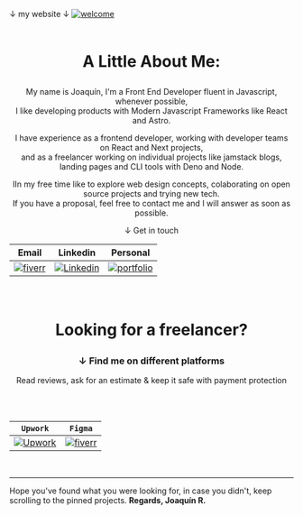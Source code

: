 &darr; my website &darr;
[![welcome](https://www.figma.com/profile/908314209309808562/cover_image?b66e0c40-e281-4d2f-b959-a00ce3241b07)](https://joaky.vercel.app/)

<br>

<div align="center">
 
<h1 style="margin:1em;">A Little About Me:</h1>

My name is Joaquín, I'm a Front End Developer fluent in Javascript, whenever possible,<br> I like developing products with Modern Javascript Frameworks like React and Astro.

I have experience as a frontend developer, working with developer teams on React and Next projects,<br />and as a freelancer working on individual projects like jamstack blogs, landing pages and CLI tools with Deno and Node.

IIn my free time like to explore web design concepts, colaborating on open source projects and trying new tech.<br />
If you have a proposal, feel free to contact me and I will answer as soon as possible.

 
&darr; Get in touch

| Email | Linkedin | Personal |
| --- | --- | --- |
 | [![fiverr](https://th.bing.com/th?id=ODLS.8f0ce0d8-2449-458c-bf41-a8532cffd6c5&w=32&h=32&qlt=92&pcl=fffffa&o=6&pid=1.2)](mailto:orientalarg@outlook.com) | [![Linkedin](https://joaquinreynoso.vercel.app/images/contact/linkedin.svg)](https://www.linkedin.com/in/orientalarg/) | [![portfolio](https://avatars.githubusercontent.com/u/38798553?v=4)](https://joaquinreynoso.vercel.app/)

<br><br>

<h1 style="margin:1em;">Looking for a freelancer?</h1>
<h3> &darr; Find me on different platforms </h3>
 Read reviews, ask for an estimate & keep it safe with payment protection

<br><br>
 
| `Upwork` | `Figma` |
| --- | --- |
| [![Upwork](https://th.bing.com/th?id=ODLS.102712b1-4c58-4958-a5e6-1977d257f078&w=32&h=32&qlt=90&pcl=fffffa&o=6&pid=1.2)](https://www.upwork.com/freelancers/~0117753d45764f61bb) | [![fiverr](https://th.bing.com/th?id=ODLS.27416eed-7578-439e-ae1c-f0392d225a34&w=32&h=32&qlt=90&pcl=fffffa&o=6&pid=1.2)](https://figma.com/@orientalArg) |

<br>

</div>

---

<p style="text-align:left;">
 Hope you've found what you were looking for, in case you didn't, keep scrolling to the pinned projects. <b>Regards, Joaquín R.</b>
 </p>

